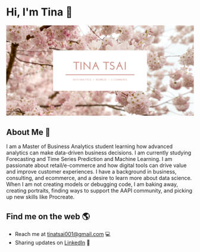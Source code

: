 # Hi, I'm Tina 🌸

<img src=https://github.com/tinatsai001/tinatsai001/blob/main/header.png>

## About Me 🌱
I am a Master of Business Analytics student learning how advanced analytics can make data-driven business decisions. I am currently studying Forecasting and Time Series Prediction and Machine Learning. I am passionate about retail/e-commerce and how digital tools can drive value and improve customer experiences. I have a background in business, consulting, and ecommerce, and a desire to learn more about data science. When I am not creating models or debugging code, I am baking away, creating portraits, finding ways to support the AAPI community, and picking up new skills like Procreate. 

## Find me on the web 🌎
- Reach me at tinatsai001@gmail.com 💻
- Sharing updates on <a href="https://www.linkedin.com/in/tinatsaiubc/">LinkedIn</a> 💼

<!--
**tinatsai001/tinatsai001** is a ✨ _special_ ✨ repository because its `README.md` (this file) appears on your GitHub profile.

Here are some ideas to get you started:

- 🔭 I’m currently working on ...
- 🌱 I’m currently learning ...
- 👯 I’m looking to collaborate on ...
- 🤔 I’m looking for help with ...
- 💬 Ask me about ...
- 📫 How to reach me: ...
- 😄 Pronouns: ...
- ⚡ Fun fact: ...
-->
